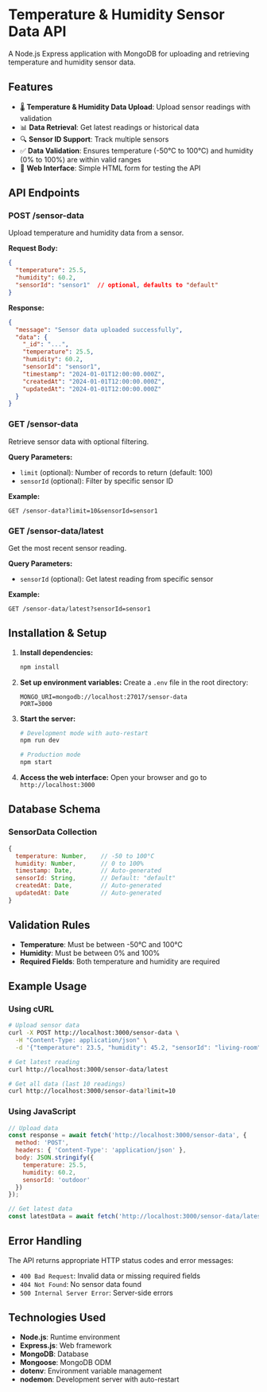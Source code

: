 # Temperature & Humidity Sensor Data API

A Node.js Express application with MongoDB for uploading and retrieving temperature and humidity sensor data.

## Features

- 🌡️ **Temperature & Humidity Data Upload**: Upload sensor readings with validation
- 📊 **Data Retrieval**: Get latest readings or historical data
- 🔍 **Sensor ID Support**: Track multiple sensors
- ✅ **Data Validation**: Ensures temperature (-50°C to 100°C) and humidity (0% to 100%) are within valid ranges
- 🎨 **Web Interface**: Simple HTML form for testing the API

## API Endpoints

### POST /sensor-data
Upload temperature and humidity data from a sensor.

**Request Body:**
```json
{
  "temperature": 25.5,
  "humidity": 60.2,
  "sensorId": "sensor1"  // optional, defaults to "default"
}
```

**Response:**
```json
{
  "message": "Sensor data uploaded successfully",
  "data": {
    "_id": "...",
    "temperature": 25.5,
    "humidity": 60.2,
    "sensorId": "sensor1",
    "timestamp": "2024-01-01T12:00:00.000Z",
    "createdAt": "2024-01-01T12:00:00.000Z",
    "updatedAt": "2024-01-01T12:00:00.000Z"
  }
}
```

### GET /sensor-data
Retrieve sensor data with optional filtering.

**Query Parameters:**
- `limit` (optional): Number of records to return (default: 100)
- `sensorId` (optional): Filter by specific sensor ID

**Example:**
```
GET /sensor-data?limit=10&sensorId=sensor1
```

### GET /sensor-data/latest
Get the most recent sensor reading.

**Query Parameters:**
- `sensorId` (optional): Get latest reading from specific sensor

**Example:**
```
GET /sensor-data/latest?sensorId=sensor1
```

## Installation & Setup

1. **Install dependencies:**
   ```bash
   npm install
   ```

2. **Set up environment variables:**
   Create a `.env` file in the root directory:
   ```
   MONGO_URI=mongodb://localhost:27017/sensor-data
   PORT=3000
   ```

3. **Start the server:**
   ```bash
   # Development mode with auto-restart
   npm run dev
   
   # Production mode
   npm start
   ```

4. **Access the web interface:**
   Open your browser and go to `http://localhost:3000`

## Database Schema

### SensorData Collection
```javascript
{
  temperature: Number,    // -50 to 100°C
  humidity: Number,       // 0 to 100%
  timestamp: Date,        // Auto-generated
  sensorId: String,       // Default: "default"
  createdAt: Date,        // Auto-generated
  updatedAt: Date         // Auto-generated
}
```

## Validation Rules

- **Temperature**: Must be between -50°C and 100°C
- **Humidity**: Must be between 0% and 100%
- **Required Fields**: Both temperature and humidity are required

## Example Usage

### Using cURL
```bash
# Upload sensor data
curl -X POST http://localhost:3000/sensor-data \
  -H "Content-Type: application/json" \
  -d '{"temperature": 23.5, "humidity": 45.2, "sensorId": "living-room"}'

# Get latest reading
curl http://localhost:3000/sensor-data/latest

# Get all data (last 10 readings)
curl http://localhost:3000/sensor-data?limit=10
```

### Using JavaScript
```javascript
// Upload data
const response = await fetch('http://localhost:3000/sensor-data', {
  method: 'POST',
  headers: { 'Content-Type': 'application/json' },
  body: JSON.stringify({
    temperature: 25.5,
    humidity: 60.2,
    sensorId: 'outdoor'
  })
});

// Get latest data
const latestData = await fetch('http://localhost:3000/sensor-data/latest');
```

## Error Handling

The API returns appropriate HTTP status codes and error messages:

- `400 Bad Request`: Invalid data or missing required fields
- `404 Not Found`: No sensor data found
- `500 Internal Server Error`: Server-side errors

## Technologies Used

- **Node.js**: Runtime environment
- **Express.js**: Web framework
- **MongoDB**: Database
- **Mongoose**: MongoDB ODM
- **dotenv**: Environment variable management
- **nodemon**: Development server with auto-restart 